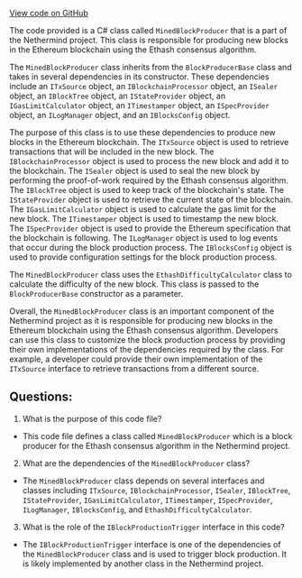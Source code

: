 [View code on GitHub](https://github.com/NethermindEth/nethermind/src/Nethermind/Nethermind.Consensus.Ethash/MinedBlockProducer.cs)

The code provided is a C# class called `MinedBlockProducer` that is a part of the Nethermind project. This class is responsible for producing new blocks in the Ethereum blockchain using the Ethash consensus algorithm. 

The `MinedBlockProducer` class inherits from the `BlockProducerBase` class and takes in several dependencies in its constructor. These dependencies include an `ITxSource` object, an `IBlockchainProcessor` object, an `ISealer` object, an `IBlockTree` object, an `IStateProvider` object, an `IGasLimitCalculator` object, an `ITimestamper` object, an `ISpecProvider` object, an `ILogManager` object, and an `IBlocksConfig` object. 

The purpose of this class is to use these dependencies to produce new blocks in the Ethereum blockchain. The `ITxSource` object is used to retrieve transactions that will be included in the new block. The `IBlockchainProcessor` object is used to process the new block and add it to the blockchain. The `ISealer` object is used to seal the new block by performing the proof-of-work required by the Ethash consensus algorithm. The `IBlockTree` object is used to keep track of the blockchain's state. The `IStateProvider` object is used to retrieve the current state of the blockchain. The `IGasLimitCalculator` object is used to calculate the gas limit for the new block. The `ITimestamper` object is used to timestamp the new block. The `ISpecProvider` object is used to provide the Ethereum specification that the blockchain is following. The `ILogManager` object is used to log events that occur during the block production process. The `IBlocksConfig` object is used to provide configuration settings for the block production process.

The `MinedBlockProducer` class uses the `EthashDifficultyCalculator` class to calculate the difficulty of the new block. This class is passed to the `BlockProducerBase` constructor as a parameter.

Overall, the `MinedBlockProducer` class is an important component of the Nethermind project as it is responsible for producing new blocks in the Ethereum blockchain using the Ethash consensus algorithm. Developers can use this class to customize the block production process by providing their own implementations of the dependencies required by the class. For example, a developer could provide their own implementation of the `ITxSource` interface to retrieve transactions from a different source.
## Questions: 
 1. What is the purpose of this code file?
- This code file defines a class called `MinedBlockProducer` which is a block producer for the Ethash consensus algorithm in the Nethermind project.

2. What are the dependencies of the `MinedBlockProducer` class?
- The `MinedBlockProducer` class depends on several interfaces and classes including `ITxSource`, `IBlockchainProcessor`, `ISealer`, `IBlockTree`, `IStateProvider`, `IGasLimitCalculator`, `ITimestamper`, `ISpecProvider`, `ILogManager`, `IBlocksConfig`, and `EthashDifficultyCalculator`.

3. What is the role of the `IBlockProductionTrigger` interface in this code?
- The `IBlockProductionTrigger` interface is one of the dependencies of the `MinedBlockProducer` class and is used to trigger block production. It is likely implemented by another class in the Nethermind project.
